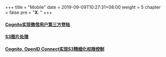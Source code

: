 +++
title = "Mobile"
date = 2019-09-09T10:27:31+08:00
weight = 5
chapter = false
pre = "<b>X. </b>"
+++


#### [Cognito实现微信用户第三方登陆](https://github.com/lab798/quickstart-guide/blob/master/cognito_android.md)
#### [S3图片处理](https://github.com/lab798/quickstart-guide/blob/master/mobile/serverless-image-handler.md)
#### [Cognito, OpenID Connect实现S3精细化权限控制](https://github.com/lab798/aws-s3-cognito-openid-lab)
